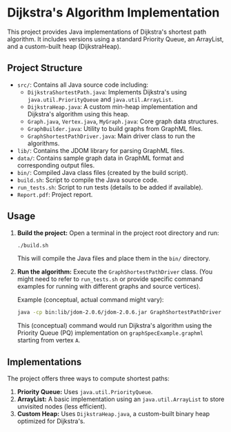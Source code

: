 # Dijkstra's Algorithm Implementation

This project provides Java implementations of Dijkstra's shortest path algorithm. It includes versions using a standard Priority Queue, an ArrayList, and a custom-built heap (DijkstraHeap).

## Project Structure

- `src/`: Contains all Java source code including:
    - `DijkstraShortestPath.java`: Implements Dijkstra's using `java.util.PriorityQueue` and `java.util.ArrayList`.
    - `DijkstraHeap.java`: A custom min-heap implementation and Dijkstra's algorithm using this heap.
    - `Graph.java`, `Vertex.java`, `MyGraph.java`: Core graph data structures.
    - `GraphBuilder.java`: Utility to build graphs from GraphML files.
    - `GraphShortestPathDriver.java`: Main driver class to run the algorithms.
- `lib/`: Contains the JDOM library for parsing GraphML files.
- `data/`: Contains sample graph data in GraphML format and corresponding output files.
- `bin/`: Compiled Java class files (created by the build script).
- `build.sh`: Script to compile the Java source code.
- `run_tests.sh`: Script to run tests (details to be added if available).
- `Report.pdf`: Project report.

## Usage

1.  **Build the project:**
    Open a terminal in the project root directory and run:
    ```bash
    ./build.sh
    ```
    This will compile the Java files and place them in the `bin/` directory.

2.  **Run the algorithm:**
    Execute the `GraphShortestPathDriver` class. (You might need to refer to `run_tests.sh` or provide specific command examples for running with different graphs and source vertices).

    Example (conceptual, actual command might vary):
    ```bash
    java -cp bin:lib/jdom-2.0.6/jdom-2.0.6.jar GraphShortestPathDriver data/graphs/graphSpecExample.graphml A PQ
    ```
    This (conceptual) command would run Dijkstra's algorithm using the Priority Queue (PQ) implementation on `graphSpecExample.graphml` starting from vertex `A`.

## Implementations

The project offers three ways to compute shortest paths:
1.  **Priority Queue:** Uses `java.util.PriorityQueue`.
2.  **ArrayList:** A basic implementation using an `java.util.ArrayList` to store unvisited nodes (less efficient).
3.  **Custom Heap:** Uses `DijkstraHeap.java`, a custom-built binary heap optimized for Dijkstra's.
